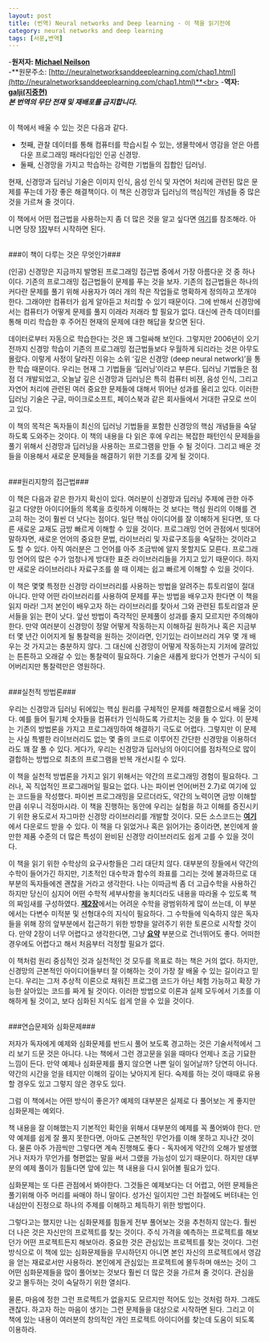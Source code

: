 ```yaml
---
layout: post
title: (번역) Neural networks and Deep learning - 이 책을 읽기전에
category: neural networks and deep learning
tags: [서문,변역]
---
```

-**원저자: [Michael Neilson](http://michaelnielsen.org/)**<br>
-**원문주소: [http://neuralnetworksanddeeplearning.com/chap1.html](http://neuralnetworksanddeeplearning.com/chap1.html)**<br>
-**역자: [galji(지중현)](joonghyunji@gmail.com)**<br>
***본 번역의 무단 전재 및 재배포를 금지합니다.***
<br>
<br>

이 책에서 배울 수 있는 것은 다음과 같다.

- 첫째, 관찰 데이터를 통해 컴퓨터를 학습시킬 수 있는, 생물학에서 영감을 얻은 아름다운 프로그래밍 패러다임인 인공 신경망.
- 둘째, 신경망을 가지고 학습하는 강력한 기법들의 집합인 딥러닝.


현재, 신경망과 딥러닝 기술은 이미지 인식, 음성 인식 및 자연어 처리에 관련된 많은 문제를 푸는데 가장 좋은 해결책이다. 이 책은 신경망과 딥러닝의 핵심적인 개념들 중 많은 것을 가르쳐 줄 것이다.

이 책에서 어떤 접근법을 사용하는지 좀 더 많은 것을 알고 싶다면 [여기](http://)를 참조해라. 아니면 당장 [1장](http://)부터 시작하면 된다.
<br>
<br>

###이 책이 다루는 것은 무엇인가###

(인공) 신경망은 지금까지 발명된 프로그래밍 접근법 중에서 가장 아름다운 것 중 하나이다. 기존의 프로그래밍 접근법들이 문제를 푸는 것을 보자. 기존의 접근법들은 하나의 커다란 문제를 풀기 위해 사용자가 여러 개의 작은 작업들로 명확하게 정의하고 쪼개야 한다. 그래야만 컴퓨터가 쉽게 알아듣고 처리할 수 있기 때문이다. 그에 반해서 신경망에서는 컴퓨터가 어떻게 문제를 풀지 이래라 저래라 할 필요가 없다. 대신에 관측 데이터를 통해 미리 학습한 후 주어진 현재의 문제에 대한 해답을 찾으면 된다.

데이터로부터 자동으로 학습한다는 것은 꽤 그럴싸해 보인다. 그렇지만 2006년이 오기 전까지 신경망 학습이 기존의 프로그래밍 접근법들보다 우월하게 되리라는 것은 아무도 몰랐다. 이렇게 사정이 달라진 이유는 소위 ‘깊은 신경망 (deep neural network)’을 통한 학습 때문이다. 우리는 현재 그 기법들을 ‘딥러닝’이라고 부른다. 딥러닝 기법들은 점점 더 개발되었고, 오늘날 깊은 신경망과 딥러닝은 특히 컴퓨터 비젼, 음성 인식, 그리고 자연어 처리에 관련된 여러 중요한 문제들에 대해서 뛰어난 성과를 올리고 있다. 이러한 딥러닝 기술은 구글, 마이크로소프트, 페이스북과 같은 회사들에서 거대한 규모로 쓰이고 있다.  

이 책의 목적은 독자들이 최신의 딥러닝 기법들을 포함한 신경망의 핵심 개념들을 숙달하도록 도와주는 것이다. 이 책의 내용을 다 읽은 후에 우리는 복잡한 패턴인식 문제들을 풀기 위해서 신경망과 딥러닝을 사용하는 프로그램을 만들 수 될 것이다. 그리고 배운 것들을 이용해서 새로운 문제들을 해결하기 위한 기초를 갖게 될 것이다.
<br><br>

###원리지향의 접근법###

이 책은 다음과 같은 한가지 확신이 있다. 여러분이 신경망과 딥러닝 주제에 관한 아주 길고 다양한 아이디어들의 목록을 흐릿하게 이해하는 것 보다는 핵심 원리의 이해를 견고히 하는 것이 훨씬 더 낫다는 점이다. 일단 핵심 아이디어를 잘 이해하게 된다면, 또 다른 새로운 교재도 금방 빠르게 이해할 수 있을 것이다. 프로그래밍 언어 관점에서 빗대어 말하자면, 새로운 언어의 중요한 문법, 라이브러리 및 자료구조등을 숙달하는 것이라고도 할 수 있다.  아직 여러분은 그 언어를 아주 조금밖에 알지 못할지도 모른다. 프로그래밍 언어의 많은 수가 엄청나게 방대한 표준 라이브러리들을 가지고 있기 때문이다. 하지만 새로운 라이브러리나 자료구조를 쓸 때 이제는 쉽고 빠르게 이해할 수 있을 것이다.

이 책은 몇몇 특정한 신경망 라이브러리를 사용하는 방법을 알려주는 튜토리얼이 절대 아니다. 만약 어떤 라이브러리를 사용하여 문제를 푸는 방법을 배우고자 한다면 이 책을 읽지 마라! 그저 본인이 배우고자 하는 라이브러리를 찾아서 그와 관련된 튜토리얼과 문서들을 읽는 편이 낫다. 앞선 방법이 즉각적인 문제풀이 성과를 줄지 모르지만 주의해야 한다. 만약 여러분이 신경망이 정말 어떻게 작동하는지 이해하길 원하거나 혹은 지금부터 몇 년간 이어지게 될 통찰력을 원하는 것이라면, 인기있는 라이브러리 겨우 몇 개 배우는 것 가지고는 충분하지 않다. 그 대신에 신경망이 어떻게 작동하는지 기저에 깔려있는 튼튼하고 오래갈 수 있는 통찰력이 필요하다. 기술은 새롭게 왔다가 언젠가 구식이 되어버리지만 통찰력만은 영원하다.
<br><br>

###실천적 방법론###

우리는 신경망과 딥러닝 뒤에있는 핵심 원리를 구체적인 문제를 해결함으로서 배울 것이다. 예를 들어 필기체 숫자들을 컴퓨터가 인식하도록 가르치는 것을 들 수 있다. 이 문제는 기존의 방법론을 가지고 프로그래밍하여 해결하기 극도로 어렵다. 그렇지만 이 문제는 사실 특별한 라이브러리도 없는 몇 줄의 코드로 이루어진 간단한 신경망을 이용하더라도 꽤 잘 풀 수 있다. 게다가, 우리는 신경망과 딥러닝의 아이디어를 점차적으로 많이 결합하는 방법으로 최초의 프로그램을 반복 개선시킬 수 있다.

이 책을 실천적 방법론을 가지고 읽기 위해서는 약간의 프로그래밍 경험이 필요하다. 그러나, 꼭 직업적인 프로그래머일 필요는 없다. 나는 파이썬 언어(버전 2.7)로 여기에 있는 코드들을 작성했다. 파이썬 프로그래밍을 모르더라도, 약간의 노력이면 금방 이해할 만큼 쉬우니 걱정마시라. 이 책을 진행하는 동안에 우리는 실험을 하고 이해를 증진시키기 위한 용도로서 자그마한 신경망 라이브러리를 개발할 것이다. 모든 소스코드는 [**여기**](https://github.com/mnielsen/neural-networks-and-deep-learning)에서 다운로드 받을 수 있다. 이 책을 다 읽었거나 혹은 읽어가는 중이라면, 본인에게 쓸만한 제품 수준의 더 많은 특성이 완비된 신경망 라이브러리도 쉽게 고를 수 있을 것이다.

이 책을 읽기 위한 수학상의 요구사항들은 그리 대단치 않다. 대부분의 장들에서 약간의 수학이 들어가긴 하지만, 기초적인 대수학과 함수의 좌표를 그리는 것에 불과하므로 대부분의 독자들에겐 괜찮을 거라고 생각한다. 나는 이따금씩 좀 더 고급수학을 사용하긴 하지만 당신이 심지어 어떤 수학적 세부사항을 놓치더라도 내용을 따라올 수 있도록 책의 짜임새를 구성하였다. [**제2장**](https://xxxxx)에서는 어려운 수학을 광범위하게 많이 쓰는데, 이 부분에서는 다변수 미적분 및 선형대수의 지식이 필요하다. 그 수학들에 익숙하지 않은 독자들을 위해 장의 앞부분에서 접근하기 위한 방향을 알려주기 위한 토론으로 시작할 것이다. 만약 2장이 너무 어렵다고 생각한다면, 그냥 [**요약**](https://xxxxx) 부분으로 건너뛰어도 좋다. 어떠한 경우에도 어렵다고 해서 처음부터 걱정할 필요가 없다.

이 책처럼 원리 중심적인 것과 실천적인 것 모두를 목표로 하는 책은 거의 없다. 하지만, 신경망의 근본적인 아이디어들부터 잘 이해하는 것이 가장 잘 배울 수 있는 길이라고 믿는다. 우리는 그저 추상적 이론으로 채워진 프로그램 코드가 아닌 체험 가능하고 확장 가능한 살아있는 코드를 짜게 될 것이다. 이러한 방법으로 이론과 실제 모두에서 기초를 이해하게 될 것이고, 보다 심화된 지식도 쉽게 얻을 수 있을 것이다.
<br><br>

###연습문제와 심화문제###

저자가 독자에게 예제와 심화문제를 반드시 풀어 보도록 경고하는 것은 기술서적에서 그리 보기 드문 것은 아니다. 나는 책에서 그런 경고문을 읽을 때마다 언제나 조금 기묘한 느낌이 든다. 만약 예제나 심화문제를 풀지 않으면 나쁜 일이 일어날까? 당연히 아니다. 약간의 시간을 얻을 테지만 이해의 깊이는 낮아지게 된다. 숙제를 하는 것이 때때로 유용할 경우도 있고 그렇지 않은 경우도 있다.



그럼 이 책에서는 어떤 방식이 좋은가? 예제의 대부분은 실제로 다 풀어보는 게 좋지만 심화문제는 예외다.   


책 내용을 잘 이해했는지 기본적인 확인을 위해서 대부분의 예제를 꼭 풀어봐야 한다. 만약 예제를 쉽게 잘 풀지 못한다면, 아마도 근본적인 무언가를 이해 못하고 지나간 것이다. 물론 아주 가끔씩만 그렇다면 계속 진행해도 좋다 - 독자에게 약간의 오해가 발생했거나 저자가 무언가를 형편없는 말을 써서 그랬을 가능성이 있기 때문이다. 하지만 대부분의 예제 풀이가 힘들다면 앞에 있는 책 내용을 다시 읽어볼 필요가 있다.  


심화문제는 또 다른 관점에서 봐야한다. 그것들은 예제보다는 더 어렵고, 어떤 문제들은 풀기위해 아주 머리를 싸매야 하니 말이다. 성가신 일이지만 그런 좌절에도 버텨내는 인내심만이 진정으로 하나의 주제를 이해하고 체득하기 위한 방법이다.


그렇다고는 했지만 나는 심화문제를 힘들게 전부 풀어보는 것을 추천하지 않는다. 훨씬 더 나은 것은 자신만의 프로젝트를 찾는 것이다. 주식 가격을 예측하는 프로젝트를 해보던가 어떤 프로젝트든지 해보아라. 중요한 것은 관심있는 프로젝트를 찾는 것이다. 그런 방식으로 이 책에 있는 심화문제들을 무시하던지 아니면 본인 자신의 프로젝트에서 영감을 얻는 재료로서만 사용하라. 본인에게 관심있는 프로젝트에 몰두하며 애쓰는 것이 그 어떤 심화문제들을 많이 풀어보는 것보다 훨씬 더 많은 것을 가르쳐 줄 것이다. 관심을 갖고 몰두하는 것이 숙달하기 위한 열쇠다.


물론, 마음에 정한 그런 프로젝트가 없을지도 모르지만 적어도 있는 것처럼 하자. 그래도 괜찮다. 하고자 하는 마음이 생기는 그런 문제들을 대상으로 시작하면 된다. 그리고 이 책에 있는 내용이 여러분의 창의적인 개인 프로젝트 아이디어를 찾는데 도움이 되도록 이용하라.
